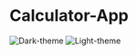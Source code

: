 # Calculator-App
![Dark-theme](https://user-images.githubusercontent.com/97186965/183473142-6db97292-c55b-4bd7-9c84-97ee2a017057.png)
![Light-theme](https://user-images.githubusercontent.com/97186965/183473146-aedbb37f-8dfe-4afe-bbc2-0ba8a2c7fe90.png)
